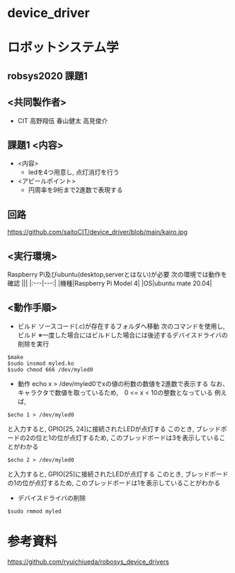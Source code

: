 # device_driver

# ロボットシステム学
## robsys2020 課題1 
## <共同製作者>
- CIT 高野翔伍 春山健太 高見俊介
## 課題1 <内容>
- <内容>
  - ledを4つ用意し, 点灯消灯を行う
- <アピールポイント>
  - 円周率を9桁まで2進数で表現する

## 回路
https://github.com/saitoCIT/device_driver/blob/main/kairo.jpg
  
## <実行環境>
Raspberry Pi及びubuntu(desktop,serverとはない)が必要
次の環境では動作を確認
|||
|:---|---:|
|機種|Raspberry Pi Model 4|
|OS|ubuntu mate 20.04|

## <動作手順>
- ビルド
ソースコード(.c)が存在するフォルダへ移動
次のコマンドを使用し, ビルド
※一度した場合にはビルドした場合には後述するデバイスドライバの削除を実行
```bash:build
$make 
$sudo insmod myled.ko
$sudo chmod 666 /dev/myled0
```
- 動作
echo x > /dev/myled0でxの値の桁数の数値を2進数で表示する
なお、キャラクタで数値を取っているため,　0 <= x < 10の整数となっている
例えば, 

```bash:move
$echo 1 > /dev/myled0
```
と入力すると, GPIO[25, 24]に接続されたLEDが点灯する
このとき, ブレッドボードの2の位と1の位が点灯するため, このブレッドボードは3を表示していることがわかる

```bash:move
$echo 2 > /dev/myled0
```
と入力すると, GPIO[25]に接続されたLEDが点灯する
このとき, ブレッドボードの1の位が点灯するため, このブレッドボードは1を表示していることがわかる

- デバイスドライバの削除
```bash:delate device driver
$sudo rmmod myled
```
# 参考資料
https://github.com/ryuichiueda/robosys_device_drivers
